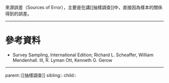 來源誤差（Sources of Error），主要是在講[[抽樣調查]]中，直接因為樣本的關係得到的誤差。

- - -
# 參考資料
- Survey Sampling, International Edition; Richard L. Scheaffer, William Mendenhall. III, R. Lyman Ott, Kenneth G. Gerow
- - -
parent::[[抽樣調查]]
sibling::
child::